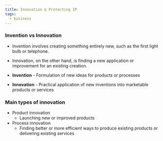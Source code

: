 ```yaml
---
title: Innovation & Protecting IP
tags:
  - business
---
```

### Invention vs Innovation

- Invention involves creating something entirely new, such as the first light bulb or telephone. 
- Innovation, on the other hand, is finding a new application or improvement for an existing creation.

- **Invention** - Formulation of new ideas for products or processes
- **Innovation** - Practical application of new inventions into marketable products or services


### Main types of innovation

- Product innovation
	- Launching new or improved products 
- Process innovation
	- Finding better or more efficient ways to produce existing products or delivering existing services
